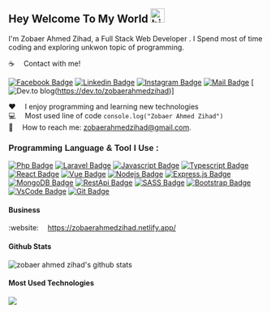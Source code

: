 ## Hey Welcome To My World <img src="assets/hello.gif" width="28px" alt="hi">

I'm Zobaer Ahmed Zihad, a Full Stack Web Developer . I Spend most of time coding and exploring unkwon topic of programming.

:coffee: &emsp;Contact with me!

[![Facebook Badge](https://img.shields.io/badge/Facebook-1877F2?style=for-the-badge&logo=facebook&logoColor=white)](https://www.facebook.com/zobaerahmedzihad) [![Linkedin Badge](https://img.shields.io/badge/LinkedIn-0077B5?style=for-the-badge&logo=linkedin&logoColor=white)](https://www.linkedin.com/in/zobaer-ahmed-zihad/) [![Instagram Badge](https://img.shields.io/badge/Instagram-E4405F?style=for-the-badge&logo=instagram&logoColor=white)](https://www.instagram.com/zobaer_ahmed_zihad/) [![Mail Badge](https://img.shields.io/badge/Gmail-D14836?style=for-the-badge&logo=gmail&logoColor=white)](mailto:zobaerahmedzihad02@gmail.com) [![Dev.to blog](https://img.shields.io/badge/dev.to-0A0A0A?style=for-the-badge&logo=dev.to&logoColor=white)(https://dev.to/zobaerahmedzihad)]

:hearts: &emsp;I enjoy programming and learning new technologies <br/>
:computer: &emsp;Most used line of code `console.log("Zobaer Ahmed Zihad")` <br/>
:e-mail: &emsp;How to reach me: zobaerahmedzihad@gmail.com.<br/>

#### <h3 style="font-family:'Poppins',sans-serif">Programming Language & Tool I Use :</h3>

[![Php Badge](https://img.shields.io/badge/-PHP-4F5B93?style=for-the-badge&labelColor=black&logo=php&logoColor=4F5B93)](#) [![Laravel Badge](https://img.shields.io/badge/-Laravel-f9322c?style=for-the-badge&labelColor=black&logo=laravel&logoColor=f9322c)](#) [![Javascript Badge](https://img.shields.io/badge/-Javascript-F0DB4F?style=for-the-badge&labelColor=black&logo=javascript&logoColor=F0DB4F)](#) [![Typescript Badge](https://img.shields.io/badge/-Typescript-007acc?style=for-the-badge&labelColor=black&logo=typescript&logoColor=007acc)](#) [![React Badge](https://img.shields.io/badge/-React-61DBFB?style=for-the-badge&labelColor=black&logo=react&logoColor=61DBFB)](#) [![Vue Badge](https://img.shields.io/badge/-Vue-42b883?style=for-the-badge&labelColor=black&logo=vue.js&logoColor=42b883)](#) [![Nodejs Badge](https://img.shields.io/badge/-Nodejs-3C873A?style=for-the-badge&labelColor=black&logo=node.js&logoColor=3C873A)](#) [![Express.js Badge](https://img.shields.io/badge/Express.js-000000?style=for-the-badge&logo=express&logoColor=white)](#) [![MongoDB Badge](https://img.shields.io/badge/MongoDB-4EA94B?style=for-the-badge&logo=mongodb&logoColor=white)](#) [![RestApi Badge](https://img.shields.io/badge/-RestApi-e535ab?style=for-the-badge&labelColor=black&logo=node.js&logoColor=e535ab)](#) [![SASS Badge](https://img.shields.io/badge/Sass-CC6699?style=for-the-badge&logo=sass&logoColor=white)](#) [![Bootstrap Badge](https://img.shields.io/badge/Bootstrap-7111f5?style=for-the-badge&logo=bootstrap&logoColor=7111f5&labelColor=000000)](#) [![VsCode Badge](https://img.shields.io/badge/-VSCode-1877F2?style=for-the-badge&labelColor=black&logo=visual%20studio&logoColor=1877F2)](#) [![Git Badge](https://img.shields.io/badge/-Git-F05032?style=for-the-badge&labelColor=black&logo=git&logoColor=F05032)](#) 

#### Business

:website: &emsp;https://zobaerahmedzihad.netlify.app/

#### Github Stats

![zobaer ahmed zihad's github stats](https://github-readme-stats.vercel.app/api?username=zobaerahmedzihad1&count_private=true&theme=tokyonight&hide=contribs,prs)

#### Most Used Technologies

<a href="https://github.com/tusharhow">
  <img align="center" src="https://github-readme-stats.vercel.app/api/top-langs/?username=zobaerahmedzihad1&theme=tokiyonight&hide_langs_below=0" />
</a>

